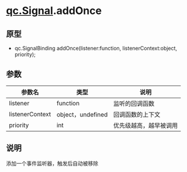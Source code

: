 # [qc.Signal](README.md).addOnce

## 原型
* qc.SignalBinding addOnce(listener:function, listenerContext:object, priority);

## 参数
| 参数名 | 类型 | 说明 |
| ----------- | ----------- | ----------- |
| listener | function | 监听的回调函数 |
| listenerContext | object，undefined | 回调函数的上下文 |
| priority | int | 优先级越高，越早被调用 |

## 说明
添加一个事件监听器，触发后自动被移除
